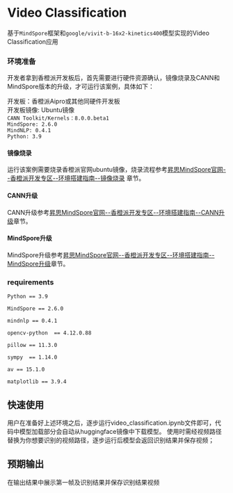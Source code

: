 # Video Classification

基于`MindSpore`框架和`google/vivit-b-16x2-kinetics400`模型实现的Video Classification应用

### 环境准备

开发者拿到香橙派开发板后，首先需要进行硬件资源确认，镜像烧录及CANN和MindSpore版本的升级，才可运行该案例，具体如下：

开发板：香橙派Aipro或其他同硬件开发板  
开发板镜像: Ubuntu镜像  
`CANN Toolkit/Kernels：8.0.0.beta1`  
`MindSpore: 2.6.0`  
`MindNLP: 0.4.1`  
`Python: 3.9`

#### 镜像烧录

运行该案例需要烧录香橙派官网ubuntu镜像，烧录流程参考[昇思MindSpore官网--香橙派开发专区--环境搭建指南--镜像烧录](https://www.mindspore.cn/tutorials/zh-CN/r2.7.0rc1/orange_pi/environment_setup.html) 章节。

#### CANN升级

CANN升级参考[昇思MindSpore官网--香橙派开发专区--环境搭建指南--CANN升级](https://www.mindspore.cn/tutorials/zh-CN/r2.7.0rc1/orange_pi/environment_setup.html)章节。

#### MindSpore升级

MindSpore升级参考[昇思MindSpore官网--香橙派开发专区--环境搭建指南--MindSpore升级](https://www.mindspore.cn/tutorials/zh-CN/r2.7.0rc1/orange_pi/environment_setup.html)章节。

### requirements
```
Python == 3.9

MindSpore == 2.6.0

mindnlp == 0.4.1

opencv-python  == 4.12.0.88

pillow == 11.3.0

sympy  == 1.14.0

av == 15.1.0

matplotlib == 3.9.4
```
## 快速使用

用户在准备好上述环境之后，逐步运行video_classification.ipynb文件即可，代码中模型加载部分会自动从huggingface镜像中下载模型。
使用时需经视频路径替换为你想要识别的视频路径，逐步运行后模型会返回识别结果并保存视频；

## 预期输出
在输出结果中展示第一帧及识别结果并保存识别结果视频




